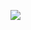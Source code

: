 <a href="https://www.kaggle.com/qkrdyddnr"><img src="https://img.shields.io/badge/Kaggle-20BEFF?style=flat-square&logo=Kaggle&logoColor=blue"/></a>

